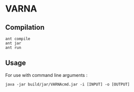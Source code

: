 # VARNA
## Compilation 

```
ant compile
ant jar
ant run
```


## Usage

For use with command line arguments :
```
java -jar build/jar/VARNAcmd.jar -i [INPUT] -o [OUTPUT]
```
